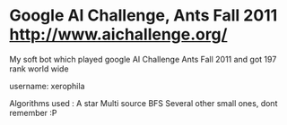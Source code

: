 Google AI Challenge, 
Ants Fall 2011
http://www.aichallenge.org/
========================

My soft bot which played google AI Challenge Ants Fall 2011 and got 197 rank world wide

username: xerophila

Algorithms used :
  A star
  Multi source BFS
  Several other small ones, dont remember :P